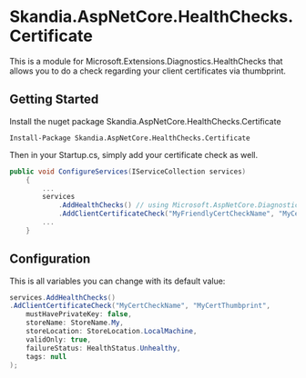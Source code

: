 # Skandia.AspNetCore.HealthChecks.Certificate
This is a module for Microsoft.Extensions.Diagnostics.HealthChecks that allows you to do a check regarding your client certificates via thumbprint.

## Getting Started
Install the nuget package Skandia.AspNetCore.HealthChecks.Certificate
```
Install-Package Skandia.AspNetCore.HealthChecks.Certificate
```
Then in your Startup.cs, simply add your certificate check as well.
``` csharp
public void ConfigureServices(IServiceCollection services)
    {
        ...
        services
            .AddHealthChecks() // using Microsoft.AspNetCore.Diagnostics.HealthChecks
            .AddClientCertificateCheck("MyFriendlyCertCheckName", "MyCertThumbprint"); // using Skandia.AspNetCore.HealthChecks.Certificate
        ...
    }
```


## Configuration
This is all variables you can change with its default value:
``` csharp
services.AddHealthChecks()
.AdClientCertificateCheck("MyCertCheckName", "MyCertThumbprint",
    mustHavePrivateKey: false,
    storeName: StoreName.My,
    storeLocation: StoreLocation.LocalMachine,
    validOnly: true,
    failureStatus: HealthStatus.Unhealthy,
    tags: null
);
```


